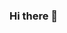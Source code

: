 ### Hi there 👋

<!--
**tenzyus006/tenzyus006** is a ✨ _special_ ✨ repository because its `README.md` (this file) appears on your GitHub profile.

Here are study notes for Excel functions for Data Analysis

- 🔭 Currently doing revision and exploring on advanced level excel functions with shortcut keys for Data Analysis
- 👯 I’m looking to collaborate on ...
- 🤔 I’m looking for help with advanced level excel functions
- 💬 Ask me related to topics which are on notes
- 📫 How to reach me:tenzyus006@gmail.com
- 😄 Pronouns: She/Her
- ⚡ Fun fact: I speak English, French, Tibetain, Hindi and Tamil(Basic)
